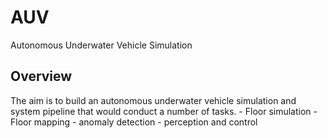 # AUV
Autonomous Underwater Vehicle Simulation


## Overview
The aim is to build an autonomous underwater vehicle simulation and system pipeline that would conduct a number of tasks. 
    - Floor simulation
    - Floor mapping
    - anomaly detection
    - perception and control
